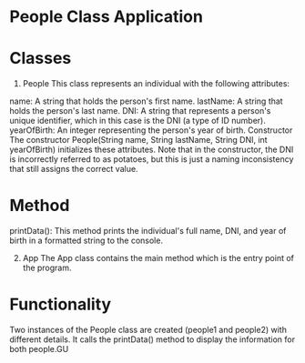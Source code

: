 # People Class Application

# Classes

1. People
This class represents an individual with the following attributes:

name: A string that holds the person's first name.
lastName: A string that holds the person's last name.
DNI: A string that represents a person's unique identifier, which in this case is the DNI (a type of ID number).
yearOfBirth: An integer representing the person's year of birth.
Constructor
The constructor People(String name, String lastName, String DNI, int yearOfBirth) initializes these attributes. Note that in the constructor, the DNI is incorrectly referred to as potatoes, but this is just a naming inconsistency that still assigns the correct value.

# Method
printData(): This method prints the individual's full name, DNI, and year of birth in a formatted string to the console.

2. App
The App class contains the main method which is the entry point of the program.

# Functionality

Two instances of the People class are created (people1 and people2) with different details.
It calls the printData() method to display the information for both people.GU
